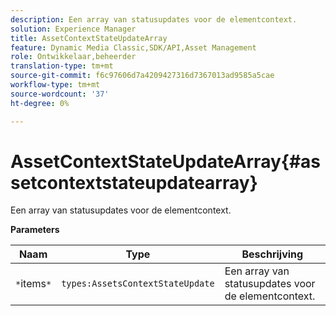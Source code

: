 ```yaml
---
description: Een array van statusupdates voor de elementcontext.
solution: Experience Manager
title: AssetContextStateUpdateArray
feature: Dynamic Media Classic,SDK/API,Asset Management
role: Ontwikkelaar,beheerder
translation-type: tm+mt
source-git-commit: f6c97606d7a4209427316d7367013ad9585a5cae
workflow-type: tm+mt
source-wordcount: '37'
ht-degree: 0%

---
```



# AssetContextStateUpdateArray{#assetcontextstateupdatearray}

Een array van statusupdates voor de elementcontext.

**Parameters**

| Naam | Type | Beschrijving |
|---|---|---|
| `*`items`*` | `types:AssetsContextStateUpdate` | Een array van statusupdates voor de elementcontext. |


